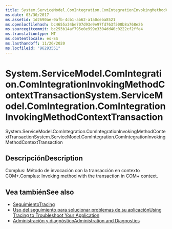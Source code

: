 ```yaml
---
title: System.ServiceModel.ComIntegration.ComIntegrationInvokingMethodContextTransaction
ms.date: 03/30/2017
ms.assetid: 1d2690ae-0afb-4cb1-ab62-a1a0ceba8521
ms.openlocfilehash: bc4655a34be707d93e9e97fd763f500b8a768e26
ms.sourcegitcommit: bc293b14af795e0e999e3304dd40c0222cf2ffe4
ms.translationtype: MT
ms.contentlocale: es-ES
ms.lasthandoff: 11/26/2020
ms.locfileid: "96293551"
---
```

# <a name="systemservicemodelcomintegrationcomintegrationinvokingmethodcontexttransaction"></a><span data-ttu-id="18390-102">System.ServiceModel.ComIntegration.ComIntegrationInvokingMethodContextTransaction</span><span class="sxs-lookup"><span data-stu-id="18390-102">System.ServiceModel.ComIntegration.ComIntegrationInvokingMethodContextTransaction</span></span>

<span data-ttu-id="18390-103">System.ServiceModel.ComIntegration.ComIntegrationInvokingMethodContextTransaction</span><span class="sxs-lookup"><span data-stu-id="18390-103">System.ServiceModel.ComIntegration.ComIntegrationInvokingMethodContextTransaction</span></span>  
  
## <a name="description"></a><span data-ttu-id="18390-104">Descripción</span><span class="sxs-lookup"><span data-stu-id="18390-104">Description</span></span>  

 <span data-ttu-id="18390-105">Complus: Método de invocación con la transacción en contexto COM+.</span><span class="sxs-lookup"><span data-stu-id="18390-105">Complus: Invoking method with the transaction in COM+ context.</span></span>  
  
## <a name="see-also"></a><span data-ttu-id="18390-106">Vea también</span><span class="sxs-lookup"><span data-stu-id="18390-106">See also</span></span>

- [<span data-ttu-id="18390-107">Seguimiento</span><span class="sxs-lookup"><span data-stu-id="18390-107">Tracing</span></span>](index.md)
- [<span data-ttu-id="18390-108">Uso del seguimiento para solucionar problemas de su aplicación</span><span class="sxs-lookup"><span data-stu-id="18390-108">Using Tracing to Troubleshoot Your Application</span></span>](using-tracing-to-troubleshoot-your-application.md)
- [<span data-ttu-id="18390-109">Administración y diagnóstico</span><span class="sxs-lookup"><span data-stu-id="18390-109">Administration and Diagnostics</span></span>](../index.md)
